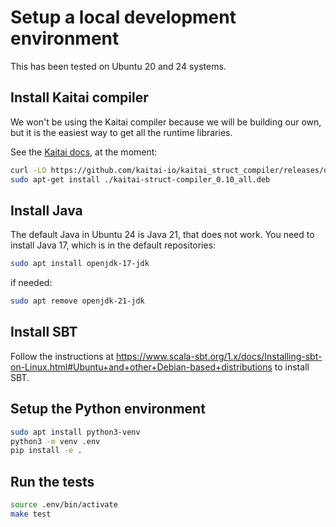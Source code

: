 # Setup a local development environment

This has been tested on Ubuntu 20 and 24 systems.

## Install Kaitai compiler

We won't be using the Kaitai compiler because we will be building our own, but it is the easiest way to get all the runtime libraries.

See the [Kaitai docs](https://kaitai.io/#download), at the moment:

```bash
curl -LO https://github.com/kaitai-io/kaitai_struct_compiler/releases/download/0.10/kaitai-struct-compiler_0.10_all.deb
sudo apt-get install ./kaitai-struct-compiler_0.10_all.deb
```


## Install Java

The default Java in Ubuntu 24 is Java 21, that does not work. You need to install Java 17, which is in the default repositories:

```bash
sudo apt install openjdk-17-jdk
```

if needed:

```bash
sudo apt remove openjdk-21-jdk
```

## Install SBT

Follow the instructions at <https://www.scala-sbt.org/1.x/docs/Installing-sbt-on-Linux.html#Ubuntu+and+other+Debian-based+distributions> to install SBT.

## Setup the Python environment

```bash
sudo apt install python3-venv
python3 -m venv .env
pip install -e .
```

## Run the tests

```bash
source .env/bin/activate
make test
```
